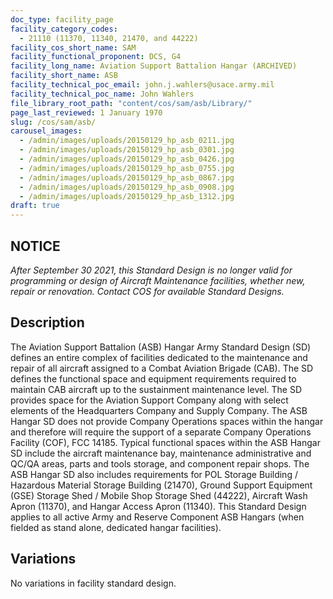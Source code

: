 ```yaml
---
doc_type: facility_page
facility_category_codes:
  - 21110 (11370, 11340, 21470, and 44222)
facility_cos_short_name: SAM
facility_functional_proponent: DCS, G4
facility_long_name: Aviation Support Battalion Hangar (ARCHIVED)
facility_short_name: ASB
facility_technical_poc_email: john.j.wahlers@usace.army.mil
facility_technical_poc_name: John Wahlers
file_library_root_path: "content/cos/sam/asb/Library/"
page_last_reviewed: 1 January 1970
slug: /cos/sam/asb/
carousel_images:
  - /admin/images/uploads/20150129_hp_asb_0211.jpg
  - /admin/images/uploads/20150129_hp_asb_0301.jpg
  - /admin/images/uploads/20150129_hp_asb_0426.jpg
  - /admin/images/uploads/20150129_hp_asb_0755.jpg
  - /admin/images/uploads/20150129_hp_asb_0867.jpg
  - /admin/images/uploads/20150129_hp_asb_0908.jpg
  - /admin/images/uploads/20150129_hp_asb_1312.jpg
draft: true
---
```


## NOTICE

_After September 30 2021, this Standard Design is no longer valid for programming or design of Aircraft Maintenance facilities, whether new, repair or renovation. Contact COS for available Standard Designs._

## Description

The Aviation Support Battalion (ASB) Hangar Army Standard Design (SD) defines an entire complex of facilities dedicated to the maintenance and repair of all aircraft assigned to a Combat Aviation Brigade (CAB). The SD defines the functional space and equipment requirements required to maintain CAB aircraft up to the sustainment maintenance level. The SD provides space for the Aviation Support Company along with select elements of the Headquarters Company and Supply Company. The ASB Hangar SD does not provide Company Operations spaces within the hangar and therefore will require the support of a separate Company Operations Facility (COF), FCC 14185. Typical functional spaces within the ASB Hangar SD include the aircraft maintenance bay, maintenance administrative and QC/QA areas, parts and tools storage, and component repair shops. The ASB Hangar SD also includes requirements for POL Storage Building / Hazardous Material Storage Building (21470), Ground Support Equipment (GSE) Storage Shed / Mobile Shop Storage Shed (44222), Aircraft Wash Apron (11370), and Hangar Access Apron (11340). This Standard Design applies to all active Army and Reserve Component ASB Hangars (when fielded as stand alone, dedicated hangar facilities).

## Variations

No variations in facility standard design.
